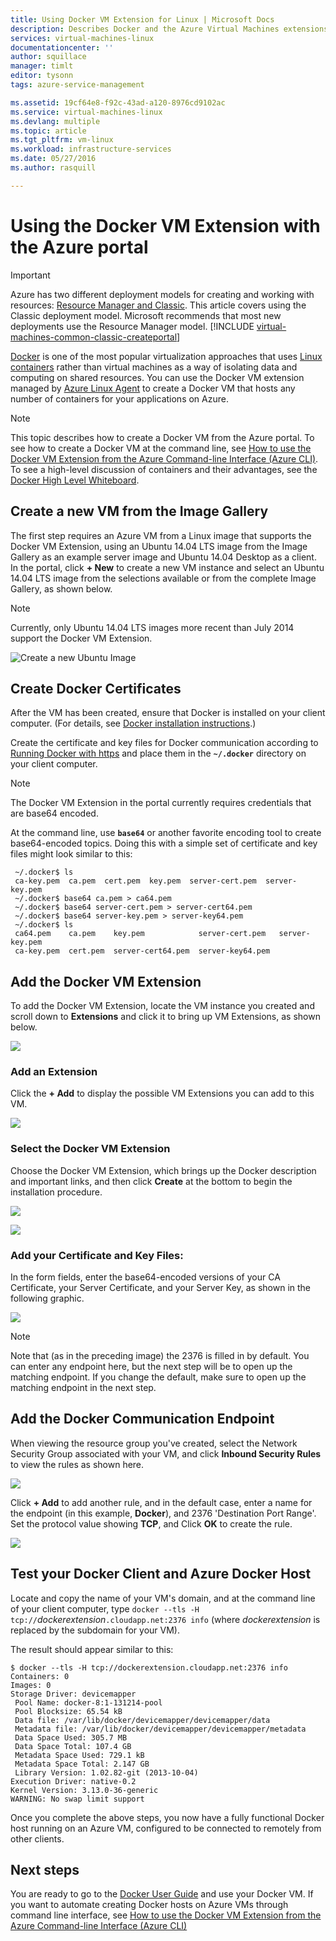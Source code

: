```yaml
---
title: Using Docker VM Extension for Linux | Microsoft Docs
description: Describes Docker and the Azure Virtual Machines extensions, and how to create Azure Virtual Machines that are docker hosts using the Azure CLI in classic deployment model.
services: virtual-machines-linux
documentationcenter: ''
author: squillace
manager: timlt
editor: tysonn
tags: azure-service-management

ms.assetid: 19cf64e8-f92c-43ad-a120-8976cd9102ac
ms.service: virtual-machines-linux
ms.devlang: multiple
ms.topic: article
ms.tgt_pltfrm: vm-linux
ms.workload: infrastructure-services
ms.date: 05/27/2016
ms.author: rasquill

---
```

# Using the Docker VM Extension with the Azure portal
> [!IMPORTANT] 
> Azure has two different deployment models for creating and working with resources: [Resource Manager and Classic](../../../resource-manager-deployment-model.md). This article covers using the Classic deployment model. Microsoft recommends that most new deployments use the Resource Manager model.
> [!INCLUDE [virtual-machines-common-classic-createportal](../../../../includes/virtual-machines-classic-portal.md)]

[Docker](https://www.docker.com/) is one of the most popular virtualization approaches that uses [Linux containers](http://en.wikipedia.org/wiki/LXC) rather than virtual machines as a way of isolating data and computing on shared resources. You can use the Docker VM extension managed by [Azure Linux Agent] to create a Docker VM that hosts any number of containers for your applications on Azure.

> [!NOTE]
> This topic describes how to create a Docker VM from the Azure portal. To see how to create a Docker VM at the command line, see [How to use the Docker VM Extension from the Azure Command-line Interface (Azure CLI)]. To see a high-level discussion of containers and their advantages, see the [Docker High Level Whiteboard](http://channel9.msdn.com/Blogs/Regular-IT-Guy/Docker-High-Level-Whiteboard).
> 
> 

## Create a new VM from the Image Gallery
The first step requires an Azure VM from a Linux image that supports the Docker VM Extension, using an Ubuntu 14.04 LTS image from the Image Gallery as an example server image and Ubuntu 14.04 Desktop as a client. In the portal, click **+ New** to create a new VM instance and select an Ubuntu 14.04 LTS image from the selections available or from the complete Image Gallery, as shown below.

> [!NOTE]
> Currently, only Ubuntu 14.04 LTS images more recent than July 2014 support the Docker VM Extension.
> 
> 

![Create a new Ubuntu Image](./media/portal-use-docker/ChooseUbuntu.png)

## Create Docker Certificates
After the VM has been created, ensure that Docker is installed on your client computer. (For details, see [Docker installation instructions](https://docs.docker.com/installation/#installation).)

Create the certificate and key files for Docker communication according to [Running Docker with https] and place them in the **`~/.docker`** directory on your client computer.

> [!NOTE]
> The Docker VM Extension in the portal currently requires credentials that are base64 encoded.
> 
> 

At the command line, use **`base64`** or another favorite encoding tool to create base64-encoded topics. Doing this with a simple set of certificate and key files might look similar to this:

```
 ~/.docker$ ls
 ca-key.pem  ca.pem  cert.pem  key.pem  server-cert.pem  server-key.pem
 ~/.docker$ base64 ca.pem > ca64.pem
 ~/.docker$ base64 server-cert.pem > server-cert64.pem
 ~/.docker$ base64 server-key.pem > server-key64.pem
 ~/.docker$ ls
 ca64.pem    ca.pem    key.pem            server-cert.pem   server-key.pem
 ca-key.pem  cert.pem  server-cert64.pem  server-key64.pem
```

## Add the Docker VM Extension
To add the Docker VM Extension, locate the VM instance you created and scroll down to **Extensions** and click it to bring up VM Extensions, as shown below.

![](media/portal-use-docker/ClickExtensions.png)

### Add an Extension
Click the **+ Add** to display the possible VM Extensions you can add to this VM.

![](media/portal-use-docker/ClickAdd.png)

### Select the Docker VM Extension
Choose the Docker VM Extension, which brings up the Docker description and important links, and then click **Create** at the bottom to begin the installation procedure.

![](media/portal-use-docker/ChooseDockerExtension.png)

![](media/portal-use-docker/CreateButtonFocus.png)

### Add your Certificate and Key Files:
In the form fields, enter the base64-encoded versions of your CA Certificate, your Server Certificate, and your Server Key, as shown in the following graphic.

![](media/portal-use-docker/AddExtensionFormFilled.png)

> [!NOTE]
> Note that (as in the preceding image) the 2376 is filled in by default. You can enter any endpoint here, but the next step will be to open up the matching endpoint. If you change the default, make sure to open up the matching endpoint in the next step.
> 
> 

## Add the Docker Communication Endpoint
When viewing the resource group you've created, select the Network Security Group associated with your VM, and click **Inbound Security Rules** to view the rules as shown here.

![](media/portal-use-docker/AddingEndpoint.png)

Click **+ Add** to add another rule, and in the default case, enter a name for the endpoint (in this example, **Docker**), and 2376 'Destination Port Range'. Set the protocol value showing **TCP**, and Click **OK** to create the rule.

![](media/portal-use-docker/AddEndpointFormFilledOut.png)

## Test your Docker Client and Azure Docker Host
Locate and copy the name of your VM's domain, and at the command line of your client computer, type `docker --tls -H tcp://`*dockerextension*`.cloudapp.net:2376 info` (where *dockerextension* is replaced by the subdomain for your VM).

The result should appear similar to this:

```
$ docker --tls -H tcp://dockerextension.cloudapp.net:2376 info
Containers: 0
Images: 0
Storage Driver: devicemapper
 Pool Name: docker-8:1-131214-pool
 Pool Blocksize: 65.54 kB
 Data file: /var/lib/docker/devicemapper/devicemapper/data
 Metadata file: /var/lib/docker/devicemapper/devicemapper/metadata
 Data Space Used: 305.7 MB
 Data Space Total: 107.4 GB
 Metadata Space Used: 729.1 kB
 Metadata Space Total: 2.147 GB
 Library Version: 1.02.82-git (2013-10-04)
Execution Driver: native-0.2
Kernel Version: 3.13.0-36-generic
WARNING: No swap limit support
```

Once you complete the above steps, you now have a fully functional Docker host running on an Azure VM, configured to be connected to remotely from other clients.

<!--Every topic should have next steps and links to the next logical set of content to keep the customer engaged-->
## Next steps
You are ready to go to the [Docker User Guide] and use your Docker VM. If you want to automate creating Docker hosts on Azure VMs through command line interface, see [How to use the Docker VM Extension from the Azure Command-line Interface (Azure CLI)]

<!--Anchors-->
[Create a new VM from the Image Gallery]:#createvm
[Create Docker Certificates]:#dockercerts
[Add the Docker VM Extension]:#adddockerextension
[Test Docker Client and Azure Docker Host]:#testclientandserver
[Next steps]:#next-steps

<!--Image references-->
[StartingPoint]:./media/StartingPoint.png
[StartingPoint]:./media/StartingPoint.png
[StartingPoint]:./media/StartingPoint.png
[StartingPoint]:./media/StartingPoint.png
[StartingPoint]:./media/StartingPoint.png
[StartingPoint]:./media/StartingPoint.png
[StartingPoint]:./media/StartingPoint.png
[StartingPoint]:./media/StartingPoint.png
[6]:./media/markdown-template-for-new-articles/pretty49.png
[7]:./media/markdown-template-for-new-articles/channel-9.png


<!--Link references-->
[How to use the Docker VM Extension from the Azure Command-line Interface (Azure CLI)]:http://azure.microsoft.com/documentation/articles/virtual-machines-docker-with-xplat-cli/
[Azure Linux Agent]:../agent-user-guide.md
[Link 3 to another azure.microsoft.com documentation topic]:../storage-whatis-account.md

[Running Docker with https]:http://docs.docker.com/articles/https/
[Docker User Guide]:https://docs.docker.com/userguide/
